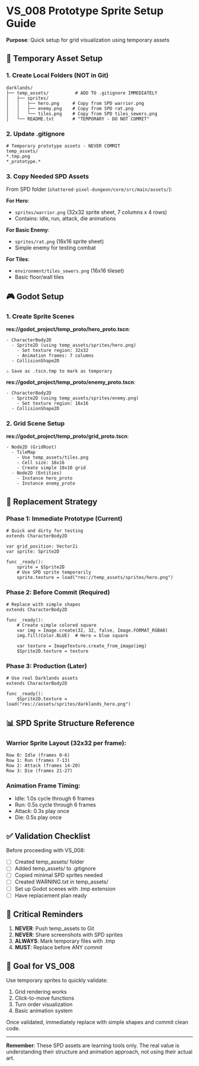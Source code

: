 # VS_008 Prototype Sprite Setup Guide

**Purpose**: Quick setup for grid visualization using temporary assets

## 📁 Temporary Asset Setup

### 1. Create Local Folders (NOT in Git)
```
darklands/
├── temp_assets/          # ADD TO .gitignore IMMEDIATELY
│   ├── sprites/         
│   │   ├── hero.png     # Copy from SPD warrior.png
│   │   ├── enemy.png    # Copy from SPD rat.png
│   │   └── tiles.png    # Copy from SPD tiles_sewers.png
│   └── README.txt       # "TEMPORARY - DO NOT COMMIT"
```

### 2. Update .gitignore
```gitignore
# Temporary prototype assets - NEVER COMMIT
temp_assets/
*.tmp.png
*_prototype.*
```

### 3. Copy Needed SPD Assets

From SPD folder (`shattered-pixel-dungeon/core/src/main/assets/`):

**For Hero**: 
- `sprites/warrior.png` (32x32 sprite sheet, 7 columns x 4 rows)
- Contains: idle, run, attack, die animations

**For Basic Enemy**:
- `sprites/rat.png` (16x16 sprite sheet)
- Simple enemy for testing combat

**For Tiles**:
- `environment/tiles_sewers.png` (16x16 tileset)
- Basic floor/wall tiles

## 🎮 Godot Setup

### 1. Create Sprite Scenes

**res://godot_project/temp_proto/hero_proto.tscn**:
```
- CharacterBody2D
  - Sprite2D (using temp_assets/sprites/hero.png)
    - Set texture region: 32x32
    - Animation frames: 7 columns
  - CollisionShape2D

⚠️ Save as .tscn.tmp to mark as temporary
```

**res://godot_project/temp_proto/enemy_proto.tscn**:
```
- CharacterBody2D
  - Sprite2D (using temp_assets/sprites/enemy.png)
    - Set texture region: 16x16
  - CollisionShape2D
```

### 2. Grid Scene Setup

**res://godot_project/temp_proto/grid_proto.tscn**:
```
- Node2D (GridRoot)
  - TileMap
    - Use temp_assets/tiles.png
    - Cell size: 16x16
    - Create simple 10x10 grid
  - Node2D (Entities)
    - Instance hero_proto
    - Instance enemy_proto
```

## 🔄 Replacement Strategy

### Phase 1: Immediate Prototype (Current)
```gdscript
# Quick and dirty for testing
extends CharacterBody2D

var grid_position: Vector2i
var sprite: Sprite2D

func _ready():
    sprite = $Sprite2D
    # Use SPD sprite temporarily
    sprite.texture = load("res://temp_assets/sprites/hero.png")
```

### Phase 2: Before Commit (Required)
```gdscript
# Replace with simple shapes
extends CharacterBody2D

func _ready():
    # Create simple colored square
    var img = Image.create(32, 32, false, Image.FORMAT_RGBA8)
    img.fill(Color.BLUE)  # Hero = blue square
    
    var texture = ImageTexture.create_from_image(img)
    $Sprite2D.texture = texture
```

### Phase 3: Production (Later)
```gdscript
# Use real Darklands assets
extends CharacterBody2D

func _ready():
    $Sprite2D.texture = load("res://assets/sprites/darklands_hero.png")
```

## 📊 SPD Sprite Structure Reference

### Warrior Sprite Layout (32x32 per frame):
```
Row 0: Idle (frames 0-6)
Row 1: Run (frames 7-13)  
Row 2: Attack (frames 14-20)
Row 3: Die (frames 21-27)
```

### Animation Frame Timing:
- Idle: 1.0s cycle through 6 frames
- Run: 0.5s cycle through 6 frames
- Attack: 0.3s play once
- Die: 0.5s play once

## ✅ Validation Checklist

Before proceeding with VS_008:

- [ ] Created temp_assets/ folder
- [ ] Added temp_assets/ to .gitignore
- [ ] Copied minimal SPD sprites needed
- [ ] Created WARNING.txt in temp_assets/
- [ ] Set up Godot scenes with .tmp extension
- [ ] Have replacement plan ready

## 🔴 Critical Reminders

1. **NEVER**: Push temp_assets to Git
2. **NEVER**: Share screenshots with SPD sprites
3. **ALWAYS**: Mark temporary files with .tmp
4. **MUST**: Replace before ANY commit

## 🎯 Goal for VS_008

Use temporary sprites to quickly validate:
1. Grid rendering works
2. Click-to-move functions
3. Turn order visualization
4. Basic animation system

Once validated, immediately replace with simple shapes and commit clean code.

---

**Remember**: These SPD assets are learning tools only. The real value is understanding their structure and animation approach, not using their actual art.